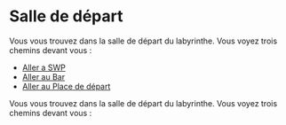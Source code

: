 
# Salle de départ

Vous vous trouvez dans la salle de départ du labyrinthe. Vous voyez trois chemins devant vous :

- [Aller a SWP](.md)
- [Aller au Bar](failler_owen_bar.md)
- [Aller au Place de départ](idex.md)



Vous vous trouvez dans la salle de départ du labyrinthe. Vous voyez trois chemins devant vous :
